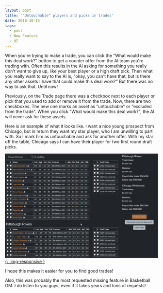```yaml
---
layout: post
title: '"Untouchable" players and picks in trades'
date: 2018-10-15
tags:
  - post
  - New Feature
  - UI
---
```


When you're trying to make a trade, you can click the "What would make this deal work?" button to get a counter offer from the AI team you're trading with. Often this results in the AI asking for something you really don't want to give up, like your best player or a high draft pick. Then what you really want to say to the AI is, "okay, you can't have that, but is there any other assets I have that could make this deal work?" But there was no way to ask that. Until now!

<!--more-->

Previously, on the Trade page there was a checkbox next to each player or pick that you used to add or remove it from the trade. Now, there are two checkboxes. The new one marks an asset as "untouchable" or "excluded from the trade". When you click "What would make this deal work?", the AI will never ask for these assets.

Here is an example of what it looks like. I want a nice young prospect from Chicago, but in return they want my star player, who I am unwilling to part with. So I mark him as untouchable and ask for another offer. With my star off the table, Chicago says I can have their player for two first round draft picks.

[![Example of how to make a player "untouchable" in a trade](/files/untouchable.gif){: .img-responsive }](/files/untouchable.gif)

I hope this makes it easier for you to find good trades!

Also, this was probably the most requested missing feature in Basketball GM. I do listen to you guys, even if it takes years and tons of requests!
